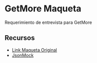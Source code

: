 # GetMore Maqueta
Requerimiento de entrevista para GetMore

## Recursos
* [Link Maqueta Original](http://alegpaez.com/servicios/)
* [JsonMock](http://demo6292426.mockable.io/more-store)